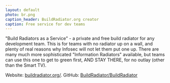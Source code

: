 ```yaml
---
layout: default
photo: br.png
caption_header: BuildRadiator.org creator
caption: Free service for dev teams
---
```


"Build Radiators as a Service" - a private and free build radiator for any development team. This is for teams with no radiator up on a
wall, and plenty of real reasons why Infosec will not let them put one up. There are many much more sophisticated
"Information Radiators" available, but teams can use this one to get to green first, AND STAY THERE, for no outlay (other than the Smart TV).

Website: [buildradiator.org/](https://buildradiator.org/).  GitHub: [BuildRadiator/BuildRadiator](https://github.com/BuildRadiator/BuildRadiator)
